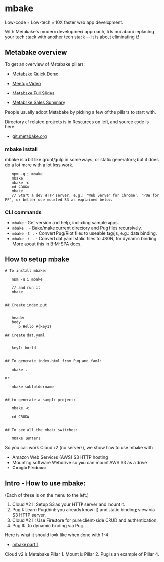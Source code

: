 # mbake

Low-code + Low-tech = 10X faster web app development.

With Metabake's modern development approach, it is not about replacing your tech stack with another tech stack -- it is about eliminating it!


## Metabake  overview

To get an overview of Metabake pillars:

- [Metabake Quick Demo](https://youtu.be/WyCdSFTUIvM)

- <a href='https://vimeo.com/282034037' target='_blank'>Meetup Video</a>

- [Metabake Full Slides](http://prez.metabake.org/p)

- [Metabake Sales Summary](https://www.youtube.com/watch?v=OK-cJNSkQII)

People usually adopt Metabake by picking a few of the pillars to start with.

Directory of related projects is in Resources on left, and source code is here:

- <a href='http://git.metabake.org' target='_blank'>git.metabake.org</a>

### mbake install

mbake is a bit like grunt/gulp in some ways, or static generators; but it does do a lot more with a lot less work.

```
   npm -g i mbake
   mbake
   mbake -c
   cd CRUDA
   mbake .
   // Start a dev HTTP server, e.g.: 'Web Server for Chrome', 'POW for FF', or better use mounted S3 as explained below.
```

### CLI commands

* `mbake` - Get version and help, including  sample apps.
* `mbake .` - Bake/make current directory and Pug files recursively.
* `mbake -t .` - Convert Pug/Riot files to useable tag/js, e.g.: data binding.
* `mbake -i .` - Convert dat.yaml static files to JSON, for dynamic binding. More about this in B-M-SPA docs.

## How to setup mbake

```
# To install mbake:

   npm -g i mbake

   // and run it
   mbake


## Create index.put


   header
   body
      p Hello #{key1}

## Create dat.yaml


   key1: World


## To generate index.html from Pug and Yaml:

   mbake .

or

   mbake subfoldername


## to generate a sample project:

   mbake -c

   cd CRUDA


## To see all the mbake switches:

   mbake [enter]
```
So you can work Cloud v2 (no servers), we show how to use mbake with
- Amazon Web Services (AWS) S3 HTTP hosting
- Mounting software Webdrive so you can mount AWS S3 as a drive
- Google Firebase

## Intro - How to use mbake:

(Each of these is on the menu to the left.)

1. Cloud V2 I: Setup S3 as your HTTP server and mount it.
2. Pug I: Learn Pug(hint: you already know it) and static binding; view via S3 HTTP server.
3. Cloud V2 II: Use Firestore for pure client-side CRUD and authentication.
4. Pug II: Do dynamic binding via Pug.

Here is what it should look like when done with 1-4
- [mbake part 1](https://youtu.be/-KkPfAnEXyk)


Cloud v2 is Metabake Pillar 1.
Mount is Pillar 2.
Pug is an example of Pillar 4.




